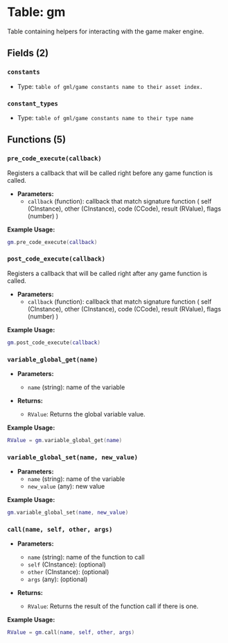 # Table: gm

Table containing helpers for interacting with the game maker engine.

## Fields (2)

### `constants`

- Type: `table of gml/game constants name to their asset index.`

### `constant_types`

- Type: `table of gml/game constants name to their type name`

## Functions (5)

### `pre_code_execute(callback)`

Registers a callback that will be called right before any game function is called.

- **Parameters:**
  - `callback` (function): callback that match signature function ( self (CInstance), other (CInstance), code (CCode), result (RValue), flags (number) )

**Example Usage:**
```lua
gm.pre_code_execute(callback)
```

### `post_code_execute(callback)`

Registers a callback that will be called right after any game function is called.

- **Parameters:**
  - `callback` (function): callback that match signature function ( self (CInstance), other (CInstance), code (CCode), result (RValue), flags (number) )

**Example Usage:**
```lua
gm.post_code_execute(callback)
```

### `variable_global_get(name)`

- **Parameters:**
  - `name` (string): name of the variable

- **Returns:**
  - `RValue`: Returns the global variable value.

**Example Usage:**
```lua
RValue = gm.variable_global_get(name)
```

### `variable_global_set(name, new_value)`

- **Parameters:**
  - `name` (string): name of the variable
  - `new_value` (any): new value

**Example Usage:**
```lua
gm.variable_global_set(name, new_value)
```

### `call(name, self, other, args)`

- **Parameters:**
  - `name` (string): name of the function to call
  - `self` (CInstance): (optional)
  - `other` (CInstance): (optional)
  - `args` (any): (optional)

- **Returns:**
  - `RValue`: Returns the result of the function call if there is one.

**Example Usage:**
```lua
RValue = gm.call(name, self, other, args)
```


